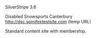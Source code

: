 SilverStripe 3.6     

Disabled Snowsports Canterbury     
http://dsc.spinifextestsite.com (temp URL)     

Standard content site with membership.     
